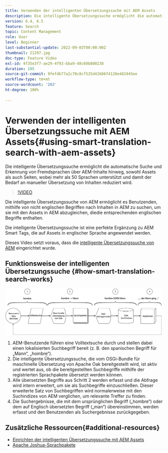```yaml
---
title: Verwenden der intelligenten Übersetzungssuche mit AEM Assets
description: Die intelligente Übersetzungssuche ermöglicht die automatische Suche und Erkennung von Fremdsprachen über AEM-Inhalte hinweg, sowohl Assets als auch Seiten, wobei mehr als 50 Sprachen unterstützt und damit der Bedarf an manueller Übersetzung von Inhalten reduziert wird.
version: 6.4, 6.5
feature: Search
topic: Content Management
role: User
level: Beginner
last-substantial-update: 2022-09-03T00:00:00Z
thumbnail: 21297.jpg
doc-type: Feature Video
exl-id: 4f35e3f7-ae29-4f93-bba9-48c60b800238
duration: 195
source-git-commit: 9fef4b77a2c70c8cf525d42686f4120e481945ee
workflow-type: tm+mt
source-wordcount: '263'
ht-degree: 100%

---
```


# Verwenden der intelligenten Übersetzungssuche mit AEM Assets{#using-smart-translation-search-with-aem-assets}

Die intelligente Übersetzungssuche ermöglicht die automatische Suche und Erkennung von Fremdsprachen über AEM-Inhalte hinweg, sowohl Assets als auch Seiten, wobei mehr als 50 Sprachen unterstützt und damit der Bedarf an manueller Übersetzung von Inhalten reduziert wird.

>[!VIDEO](https://video.tv.adobe.com/v/21297?quality=12&learn=on)

Die intelligente Übersetzungssuche von AEM ermöglicht es Benutzenden, mithilfe von nicht englischen Begriffen nach Inhalten in AEM zu suchen, um sie mit den Assets in AEM abzugleichen, diedie entsprechenden englischen Begriffe enthalten.

Die intelligente Übersetzungssuche ist eine perfekte Ergänzung zu AEM Smart Tags, die auf Assets in englischer Sprache angewendet werden.

Dieses Video setzt voraus, dass die [intelligente Übersetzungssuche von AEM](smart-translation-search-technical-video-setup.md) eingerichtet wurde.

## Funktionsweise der intelligenten Übersetzungssuche {#how-smart-translation-search-works}

![Flussdiagramm der intelligenten Übersetzungssuche](assets/smart-translation-search-flow.png)

1. AEM-Benutzende führen eine Volltextsuche durch und stellen dabei einen lokalisierten Suchbegriff bereit (z. B. den spanischen Begriff für „Mann“, „hombre“).
2. Die intelligente Übersetzungssuche, die vom OSGi-Bundle für maschinelle Übersetzung von Apache Oak bereitgestellt wird, ist aktiv und wertet aus, ob die bereitgestellten Suchbegriffe mithilfe der registrierten Sprachpakete übersetzt werden können.
3. Alle übersetzten Begriffe aus Schritt 2 werden erfasst und die Abfrage wird intern erweitert, um sie als Suchbegriffe einzuschließen. Dieser erweiterte Satz von Suchbegriffen wird normalerweise mit den Suchindizes von AEM verglichen, um relevante Treffer zu finden.
4. Die Suchergebnisse, die mit dem ursprünglichen Begriff („hombre“) oder dem auf Englisch übersetzten Begriff („man“) übereinstimmen, werden erfasst und den Benutzenden als Suchergebnisse zurückgegeben.

## Zusätzliche Ressourcen{#additional-resources}

* [Einrichten der intelligenten Übersetzungssuche mit AEM Assets](smart-translation-search-technical-video-setup.md)
* [Apache Joshua-Sprachpakete](https://cwiki.apache.org/confluence/display/JOSHUA/Language+Packs)
